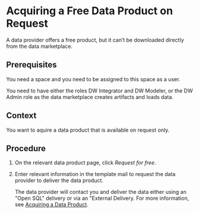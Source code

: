 <!-- loio711918275dba488f9edd8ef771e3f09b -->

# Acquiring a Free Data Product on Request

A data provider offers a free product, but it can’t be downloaded directly from the data marketplace.



<a name="loio711918275dba488f9edd8ef771e3f09b__prereq_dlx_shp_n4b"/>

## Prerequisites

You need a space and you need to be assigned to this space as a user.

You need to have either the roles DW Integrator and DW Modeler, or the DW Admin role as the data marketplace creates artifacts and loads data.



## Context

You want to aquire a data product that is available on request only.



## Procedure

1.  On the relevant data product page, click *Request for free*.

2.  Enter relevant information in the template mail to request the data provider to deliver the data product.

    The data provider will contact you and deliver the data either using an "Open SQL" delivery or via an "External Delivery. For more information, see [Acquiring a Data Product](acquiring-a-data-product-8f38e44.md).


